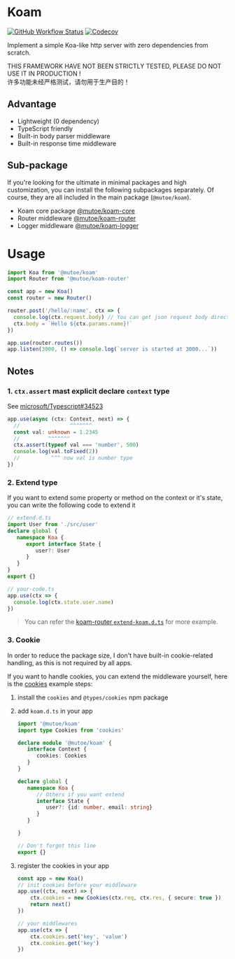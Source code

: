 # Koam

[![GitHub Workflow Status](https://img.shields.io/github/actions/workflow/status/mutoe/koam/test.yml?style=for-the-badge)](https://github.com/mutoe/koam/actions)
[![Codecov](https://img.shields.io/codecov/c/github/mutoe/koam?style=for-the-badge&token=wpwmuKKaJX)](https://app.codecov.io/gh/mutoe/koam)

Implement a simple Koa-like http server with zero dependencies from scratch.

THIS FRAMEWORK HAVE NOT BEEN STRICTLY TESTED, PLEASE DO NOT USE IT IN PRODUCTION !  
许多功能未经严格测试，请勿用于生产目的！

## Advantage

- Lightweight (0 dependency)
- TypeScript friendly
- Built-in body parser middleware
- Built-in response time middleware

## Sub-package

If you're looking for the ultimate in minimal packages and high customization, you can install the following subpackages separately. 
Of course, they are all included in the main package (`@mutoe/koam`).

- Koam core package [@mutoe/koam-core](https://github.com/mutoe/koam/tree/main/packages/koam-core)
- Router middleware [@mutoe/koam-router](https://github.com/mutoe/koam/tree/main/packages/koam-router)
- Logger middleware [@mutoe/koam-logger](https://github.com/mutoe/koam/tree/main/packages/koam-logger)

# Usage

```ts
import Koa from '@mutoe/koam'
import Router from '@mutoe/koam-router'

const app = new Koa()
const router = new Router()

router.post('/hello/:name', ctx => {
  console.log(ctx.request.body) // You can get json request body directly
  ctx.body = `Hello ${ctx.params.name}!`
})

app.use(router.routes())
app.listen(3000, () => console.log(`server is started at 3000...`))
```

## Notes

### 1. `ctx.assert` mast explicit declare `context` type
See [microsoft/Typescript#34523](https://github.com/microsoft/TypeScript/issues/34523)
```ts example.ts
app.use(async (ctx: Context, next) => {
  //                ^^^^^^^
  const val: unknown = 1.2345
  //         ^^^^^^^
  ctx.assert(typeof val === 'number', 500)
  console.log(val.toFixed(2))
  //          ^^^ now val is number type
})
```
   
### 2. Extend type

If you want to extend some property or method on the context or it's state, you can write the following code to extend it

```ts 
// extend.d.ts
import User from './src/user'
declare global {
   namespace Koa {
      export interface State {
         user?: User
      }
   }
} 
export {}

// your-code.ts
app.use(ctx => {
  console.log(ctx.state.user.name)
})
```

> You can refer the [koam-router `extend-koam.d.ts`](https://github.com/mutoe/koam/blob/main/packages/koam-router/src/extend-koam.d.ts) for more example.

### 3. Cookie

In order to reduce the package size, I don't have built-in cookie-related handling, as this is not required by all apps.

If you want to handle cookies, you can extend the middleware yourself, here is the [cookies](https://www.npmjs.com/package/cookies) example steps:

1. install the `cookies` and `@types/cookies` npm package
2. add `koam.d.ts` in your app 

    ```ts koam.d.ts
    import '@mutoe/koam'
    import type Cookies from 'cookies'

    declare module '@mutoe/koam' {
       interface Context {
          cookies: Cookies
       }
    }

    declare global {
       namespace Koa {
          // Others if you want extend
          interface State {
             user?: {id: number, email: string}
          }
       }

    }

    // Don't forgot this line
    export {} 
    ```

3. register the cookies in your app

   ```ts
   const app = new Koa()
   // init cookies before your middleware
   app.use((ctx, next) => {
       ctx.cookies = new Cookies(ctx.req, ctx.res, { secure: true })
       return next()
   })
   
   // your middlewares
   app.use(ctx => {
       ctx.cookies.set('key', 'value')
       ctx.cookies.get('key')
   })
   ```
